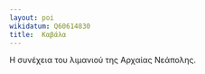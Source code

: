 ```yaml
---
layout: poi
wikidatum: Q60614830
title:  Καβάλα
---
```


Η συνέχεια του λιμανιού της Αρχαίας Νεάπολης.

